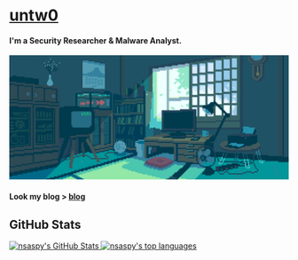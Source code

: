 # [untw0](https://untw0.github.io/) 
<!-- <img src="wave.gif" width="24px"> -->
#### I'm a Security Researcher & Malware Analyst.
![untw0](banner.gif)

#### Look my blog > [blog](https://untw0.github.io/)

## GitHub Stats

<a href="https://github.com/untw0">
  <img height="180em" src="https://github-readme-stats.vercel.app/api?username=untw0&show_icons=true&theme=synthwave&count_private=true" alt="nsaspy's GitHub Stats" />
  <img height="180em" src="https://github-readme-stats.vercel.app/api/top-langs/?username=UNTW0&theme=synthwave&layout=compact" 
    alt="nsaspy's top languages" />
</a>
